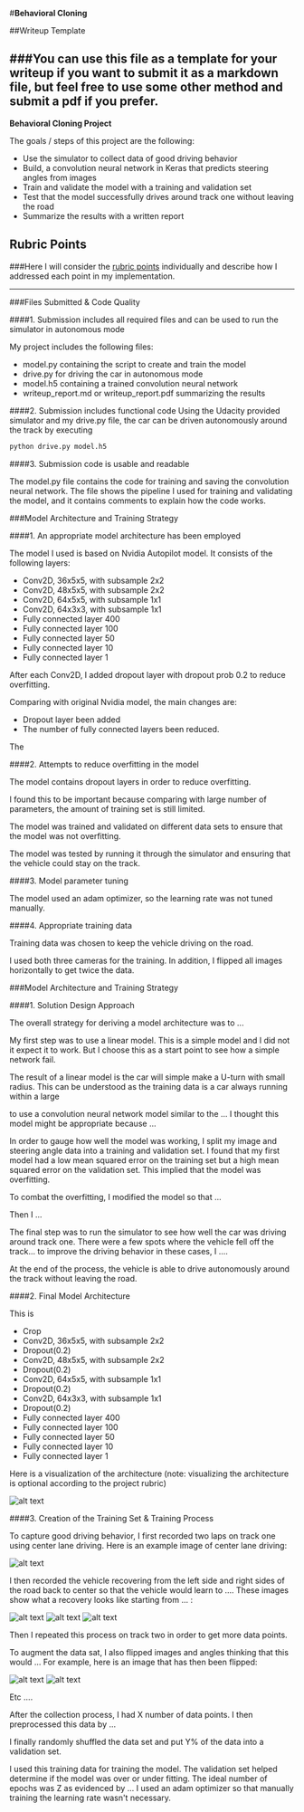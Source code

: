 #**Behavioral Cloning**

##Writeup Template

###You can use this file as a template for your writeup if you want to submit it as a markdown file, but feel free to use some other method and submit a pdf if you prefer.
---

**Behavioral Cloning Project**

The goals / steps of this project are the following:
* Use the simulator to collect data of good driving behavior
* Build, a convolution neural network in Keras that predicts steering angles from images
* Train and validate the model with a training and validation set
* Test that the model successfully drives around track one without leaving the road
* Summarize the results with a written report

[//]: # (Image References)

[image1]: ./examples/placeholder.png "Model Visualization"
[image2]: ./examples/placeholder.png "Grayscaling"
[image3]: ./examples/placeholder_small.png "Recovery Image"
[image4]: ./examples/placeholder_small.png "Recovery Image"
[image5]: ./examples/placeholder_small.png "Recovery Image"
[image6]: ./examples/placeholder_small.png "Normal Image"
[image7]: ./examples/placeholder_small.png "Flipped Image"

## Rubric Points
###Here I will consider the [rubric points](https://review.udacity.com/#!/rubrics/432/view) individually and describe how I addressed each point in my implementation.  

---
###Files Submitted & Code Quality

####1. Submission includes all required files and can be used to run the simulator in autonomous mode

My project includes the following files:
* model.py containing the script to create and train the model
* drive.py for driving the car in autonomous mode
* model.h5 containing a trained convolution neural network
* writeup_report.md or writeup_report.pdf summarizing the results

####2. Submission includes functional code
Using the Udacity provided simulator and my drive.py file, the car can be driven autonomously around the track by executing
```sh
python drive.py model.h5
```

####3. Submission code is usable and readable

The model.py file contains the code for training and saving the convolution neural network. The file shows the pipeline I used for training and validating the model, and it contains comments to explain how the code works.

###Model Architecture and Training Strategy

####1. An appropriate model architecture has been employed

The model I used is based on Nvidia Autopilot model. It consists of the following layers:


* Conv2D, 36x5x5, with subsample 2x2
* Conv2D, 48x5x5, with subsample 2x2
* Conv2D, 64x5x5, with subsample 1x1
* Conv2D, 64x3x3, with subsample 1x1
* Fully connected layer 400
* Fully connected layer 100
* Fully connected layer 50
* Fully connected layer 10
* Fully connected layer 1

After each Conv2D, I added dropout layer with dropout prob 0.2 to reduce overfitting.

Comparing with original Nvidia model, the main changes are:

* Dropout layer been added
* The number of fully connected layers been reduced.

The

####2. Attempts to reduce overfitting in the model

The model contains dropout layers in order to reduce overfitting.

I found this to be important because comparing with large number of parameters, the amount of training set is still limited.


The model was trained and validated on different data sets to ensure that the model was not overfitting.

The model was tested by running it through the simulator and ensuring that the vehicle could stay on the track.

####3. Model parameter tuning

The model used an adam optimizer, so the learning rate was not tuned manually.

####4. Appropriate training data

Training data was chosen to keep the vehicle driving on the road.

I used both three cameras for the training. In addition, I flipped all images horizontally to get twice the data.


###Model Architecture and Training Strategy

####1. Solution Design Approach

The overall strategy for deriving a model architecture was to ...

My first step was to use a linear model. This is a simple model and I did not it expect it to work. But I choose this as a start point to see how a simple network fail.

The result of a linear model is the car will simple make a U-turn with small radius. This can be understood as the training data is a car always running within a large


to use a convolution neural network model similar to the ... I thought this model might be appropriate because ...

In order to gauge how well the model was working, I split my image and steering angle data into a training and validation set. I found that my first model had a low mean squared error on the training set but a high mean squared error on the validation set. This implied that the model was overfitting.

To combat the overfitting, I modified the model so that ...

Then I ...

The final step was to run the simulator to see how well the car was driving around track one. There were a few spots where the vehicle fell off the track... to improve the driving behavior in these cases, I ....

At the end of the process, the vehicle is able to drive autonomously around the track without leaving the road.

####2. Final Model Architecture

This is
* Crop
* Conv2D, 36x5x5, with subsample 2x2
* Dropout(0.2)
* Conv2D, 48x5x5, with subsample 2x2
* Dropout(0.2)
* Conv2D, 64x5x5, with subsample 1x1
* Dropout(0.2)
* Conv2D, 64x3x3, with subsample 1x1
* Dropout(0.2)
* Fully connected layer 400
* Fully connected layer 100
* Fully connected layer 50
* Fully connected layer 10
* Fully connected layer 1

Here is a visualization of the architecture (note: visualizing the architecture is optional according to the project rubric)

![alt text][image1]

####3. Creation of the Training Set & Training Process

To capture good driving behavior, I first recorded two laps on track one using center lane driving. Here is an example image of center lane driving:

![alt text][image2]

I then recorded the vehicle recovering from the left side and right sides of the road back to center so that the vehicle would learn to .... These images show what a recovery looks like starting from ... :

![alt text][image3]
![alt text][image4]
![alt text][image5]

Then I repeated this process on track two in order to get more data points.

To augment the data sat, I also flipped images and angles thinking that this would ... For example, here is an image that has then been flipped:

![alt text][image6]
![alt text][image7]

Etc ....

After the collection process, I had X number of data points. I then preprocessed this data by ...


I finally randomly shuffled the data set and put Y% of the data into a validation set.

I used this training data for training the model. The validation set helped determine if the model was over or under fitting. The ideal number of epochs was Z as evidenced by ... I used an adam optimizer so that manually training the learning rate wasn't necessary.
